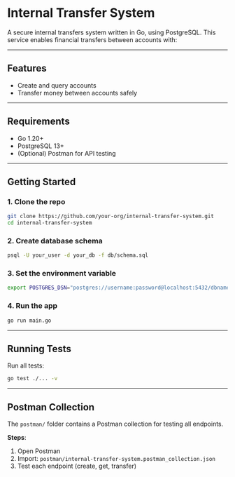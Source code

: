 # Internal Transfer System

A secure internal transfers system written in Go, using PostgreSQL. This service enables financial transfers between accounts with:

---

## Features

-   Create and query accounts
-   Transfer money between accounts safely

---

## Requirements

-   Go 1.20+
-   PostgreSQL 13+
-   (Optional) Postman for API testing

---

## Getting Started

### 1. Clone the repo

```bash
git clone https://github.com/your-org/internal-transfer-system.git
cd internal-transfer-system
```

### 2. Create database schema

```bash
psql -U your_user -d your_db -f db/schema.sql
```

### 3. Set the environment variable

```bash
export POSTGRES_DSN="postgres://username:password@localhost:5432/dbname?sslmode=disable"
```

### 4. Run the app

```bash
go run main.go
```

---

## Running Tests

Run all tests:

```bash
go test ./... -v
```

---

## Postman Collection

The `postman/` folder contains a Postman collection for testing all endpoints.

**Steps**:

1. Open Postman
2. Import: `postman/internal-transfer-system.postman_collection.json`
3. Test each endpoint (create, get, transfer)
